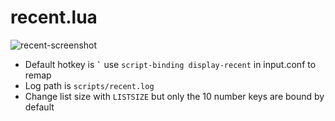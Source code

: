 # recent.lua
![recent-screenshot](https://raw.githubusercontent.com/nightedt/mpv-scripts/master/etc/recent.png)
* Default hotkey is **`` ` ``** use `script-binding display-recent` in input.conf to remap
* Log path is `scripts/recent.log`
* Change list size with `LISTSIZE` but only the 10 number keys are bound by default
